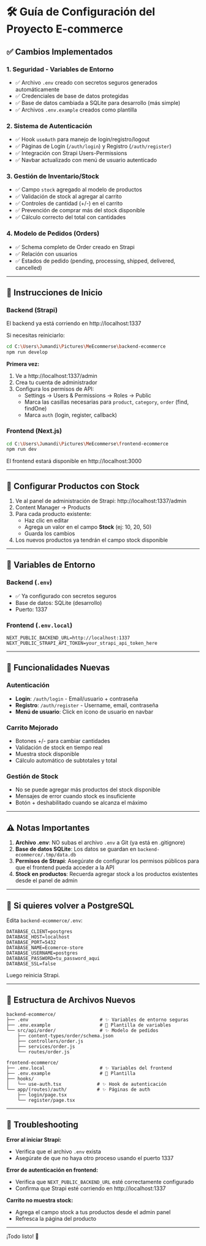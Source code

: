 # 🛠️ Guía de Configuración del Proyecto E-commerce

## ✅ Cambios Implementados

### 1. **Seguridad - Variables de Entorno**
- ✅ Archivo `.env` creado con secretos seguros generados automáticamente
- ✅ Credenciales de base de datos protegidas
- ✅ Base de datos cambiada a SQLite para desarrollo (más simple)
- ✅ Archivos `.env.example` creados como plantilla

### 2. **Sistema de Autenticación**
- ✅ Hook `useAuth` para manejo de login/registro/logout
- ✅ Páginas de Login (`/auth/login`) y Registro (`/auth/register`)
- ✅ Integración con Strapi Users-Permissions
- ✅ Navbar actualizado con menú de usuario autenticado

### 3. **Gestión de Inventario/Stock**
- ✅ Campo `stock` agregado al modelo de productos
- ✅ Validación de stock al agregar al carrito
- ✅ Controles de cantidad (+/-) en el carrito
- ✅ Prevención de comprar más del stock disponible
- ✅ Cálculo correcto del total con cantidades

### 4. **Modelo de Pedidos (Orders)**
- ✅ Schema completo de Order creado en Strapi
- ✅ Relación con usuarios
- ✅ Estados de pedido (pending, processing, shipped, delivered, cancelled)

---

## 🚀 Instrucciones de Inicio

### **Backend (Strapi)**

El backend ya está corriendo en http://localhost:1337

Si necesitas reiniciarlo:

```bash
cd C:\Users\Jumandi\Pictures\MeEcommerse\backend-ecommerce
npm run develop
```

**Primera vez:**
1. Ve a http://localhost:1337/admin
2. Crea tu cuenta de administrador
3. Configura los permisos de API:
   - Settings → Users & Permissions → Roles → Public
   - Marca las casillas necesarias para `product`, `category`, `order` (find, findOne)
   - Marca `auth` (login, register, callback)

### **Frontend (Next.js)**

```bash
cd C:\Users\Jumandi\Pictures\MeEcommerse\frontend-ecommerce
npm run dev
```

El frontend estará disponible en http://localhost:3000

---

## 📝 Configurar Productos con Stock

1. Ve al panel de administración de Strapi: http://localhost:1337/admin
2. Content Manager → Products
3. Para cada producto existente:
   - Haz clic en editar
   - Agrega un valor en el campo **Stock** (ej: 10, 20, 50)
   - Guarda los cambios
4. Los nuevos productos ya tendrán el campo stock disponible

---

## 🔐 Variables de Entorno

### Backend (`.env`)
- ✅ Ya configurado con secretos seguros
- Base de datos: SQLite (desarrollo)
- Puerto: 1337

### Frontend (`.env.local`)
```
NEXT_PUBLIC_BACKEND_URL=http://localhost:1337
NEXT_PUBLIC_STRAPI_API_TOKEN=your_strapi_api_token_here
```

---

## 🎯 Funcionalidades Nuevas

### **Autenticación**
- **Login**: `/auth/login` - Email/usuario + contraseña
- **Registro**: `/auth/register` - Username, email, contraseña
- **Menú de usuario**: Click en ícono de usuario en navbar

### **Carrito Mejorado**
- Botones +/- para cambiar cantidades
- Validación de stock en tiempo real
- Muestra stock disponible
- Cálculo automático de subtotales y total

### **Gestión de Stock**
- No se puede agregar más productos del stock disponible
- Mensajes de error cuando stock es insuficiente
- Botón + deshabilitado cuando se alcanza el máximo

---

## ⚠️ Notas Importantes

1. **Archivo .env**: NO subas el archivo `.env` a Git (ya está en .gitignore)
2. **Base de datos SQLite**: Los datos se guardan en `backend-ecommerce/.tmp/data.db`
3. **Permisos de Strapi**: Asegúrate de configurar los permisos públicos para que el frontend pueda acceder a la API
4. **Stock en productos**: Recuerda agregar stock a los productos existentes desde el panel de admin

---

## 🔄 Si quieres volver a PostgreSQL

Edita `backend-ecommerce/.env`:

```env
DATABASE_CLIENT=postgres
DATABASE_HOST=localhost
DATABASE_PORT=5432
DATABASE_NAME=Ecomerce-store
DATABASE_USERNAME=postgres
DATABASE_PASSWORD=tu_password_aqui
DATABASE_SSL=false
```

Luego reinicia Strapi.

---

## 📂 Estructura de Archivos Nuevos

```
backend-ecommerce/
├── .env                          # ✨ Variables de entorno seguras
├── .env.example                  # 📄 Plantilla de variables
└── src/api/order/                # ✨ Modelo de pedidos
    ├── content-types/order/schema.json
    ├── controllers/order.js
    ├── services/order.js
    └── routes/order.js

frontend-ecommerce/
├── .env.local                    # ✨ Variables del frontend
├── .env.example                  # 📄 Plantilla
├── hooks/
│   └── use-auth.tsx             # ✨ Hook de autenticación
└── app/(routes)/auth/           # ✨ Páginas de auth
    ├── login/page.tsx
    └── register/page.tsx
```

---

## 🐛 Troubleshooting

**Error al iniciar Strapi:**
- Verifica que el archivo `.env` exista
- Asegúrate de que no haya otro proceso usando el puerto 1337

**Error de autenticación en frontend:**
- Verifica que `NEXT_PUBLIC_BACKEND_URL` esté correctamente configurado
- Confirma que Strapi esté corriendo en http://localhost:1337

**Carrito no muestra stock:**
- Agrega el campo stock a tus productos desde el admin panel
- Refresca la página del producto

---

¡Todo listo! 🎉
